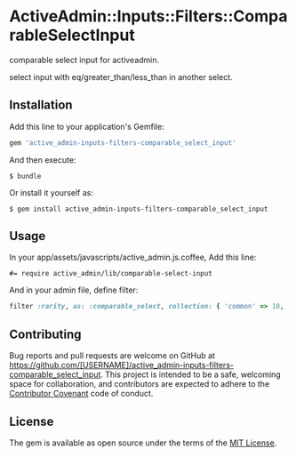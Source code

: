 # ActiveAdmin::Inputs::Filters::ComparableSelectInput

comparable select input for activeadmin.

select input with eq/greater_than/less_than in another select.

## Installation

Add this line to your application's Gemfile:

```ruby
gem 'active_admin-inputs-filters-comparable_select_input'
```

And then execute:

    $ bundle

Or install it yourself as:

    $ gem install active_admin-inputs-filters-comparable_select_input

## Usage

In your app/assets/javascripts/active_admin.js.coffee, Add this line:

```
#= require active_admin/lib/comparable-select-input
```

And in your admin file, define filter:

```rb
filter :rarity, as: :comparable_select, collection: { 'common' => 10, 'uncommon' => 20, 'rare' => 30 }
```

## Contributing

Bug reports and pull requests are welcome on GitHub at https://github.com/[USERNAME]/active_admin-inputs-filters-comparable_select_input. This project is intended to be a safe, welcoming space for collaboration, and contributors are expected to adhere to the [Contributor Covenant](http://contributor-covenant.org) code of conduct.

## License

The gem is available as open source under the terms of the [MIT License](http://opensource.org/licenses/MIT).

